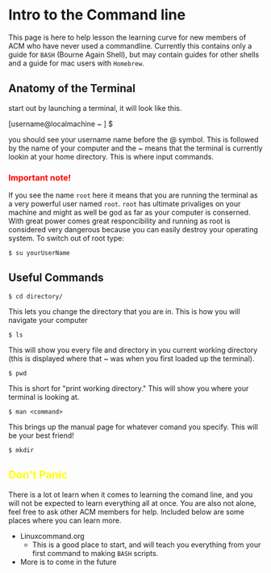 # Intro to the Command line

This page is here to help lesson the learning curve for new members of ACM who have never used a 
commandline. Currently this contains only a guide for `BASH` (Bourne Again Shell), but may contain guides 
for other shells and a guide for mac users with `Homebrew`.

## Anatomy of the Terminal

start out by launching a terminal, it will look like this.

[username@localmachine ~ ] $ 

you should see your username name before the @ symbol.
 This is followed by the name of your computer and the ~ means that the terminal is currently lookin at your
home directory. This is where input commands.

### <span style="color:red">**Important note!**</span>

 If you see the name `root` here it means that you are running the terminal as a very powerful user named 
 `root`. `root` has ultimate privaliges on your machine and might as well be god as far as your computer is 
 conserned. With great power comes great responcibility and running as root is considered very dangerous 
 because you can easily destroy your operating system. To switch out of root type:

    $ su yourUserName

## Useful Commands

    $ cd directory/
This lets you change the directory that you are in. This is how you will navigate your computer

    $ ls
This will show you every file and directory in you current working directory (this is displayed where that ~ was when you first loaded up the terminal).

    $ pwd
This is short for "print working directory." This will show you where your terminal is looking at.

    $ man <command>
This brings up the manual page for whatever comand you specify. This will be your best friend!

    $ mkdir

## <span style="color:yellow">Don't Panic</span>
There is a lot ot learn when it comes to learning the comand line, and you will not be expected to learn everything all at once. You are also not alone, feel free to ask other ACM members  for help. Included below are some places where you can learn more.

- Linuxcommand.org 
    - This is a good place to start, and will teach you everything from your first command to making `BASH` scripts.
- More is to come in the future

